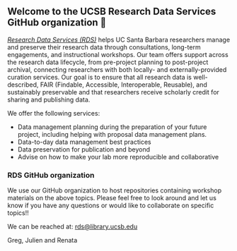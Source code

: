## Welcome to the UCSB Research Data Services GitHub organization 👋

_[Research Data Services (RDS)](https://www.library.ucsb.edu/research-data-services)_ helps UC Santa Barbara researchers manage and preserve their research data through consultations, long-term engagements, and instructional workshops. 
Our team offers support across the research data lifecycle, from pre-project planning to post-project archival, connecting researchers with both locally- and externally-provided curation services. 
Our goal is to ensure that all research data is well-described, FAIR (Findable, Accessible, Interoperable, Reusable), and sustainably preservable and that researchers receive scholarly credit for sharing and publishing data.

We offer the following services:
- Data management planning during the preparation of your future project, including helping with proposal data management plans.
- Data-to-day data management best practices
- Data preservation for publication and beyond
- Advise on how to make your lab more reproducible and collaborative


### RDS GitHub organization

We use our GitHub organization to host repositories containing workshop materials on the above topics. Please feel free to look around and let us know if you have any questions or would like to collaborate on specific topics!!

We can be reached at: rds@library.ucsb.edu

Greg, Julien and Renata
